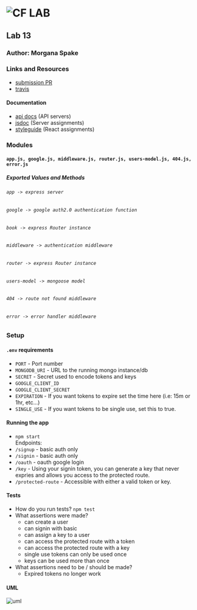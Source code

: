 ![CF](http://i.imgur.com/7v5ASc8.png) LAB  
=================================================  
  
## Lab 13  
  
### Author: Morgana Spake

### Links and Resources  
* [submission PR](https://github.com/401-advanced-javascript-mspake/lab-13/pull/1)  
* [travis](https://www.travis-ci.com/401-advanced-javascript-mspake/lab-13)  
  
#### Documentation
* [api docs](http://xyz.com) (API servers)
* [jsdoc](http://xyz.com) (Server assignments)
* [styleguide](http://xyz.com) (React assignments)

### Modules  
#### `app.js, google.js, middleware.js, router.js, users-model.js, 404.js, error.js`
##### Exported Values and Methods

###### `app -> express server`  
###### `google -> google auth2.0 authentication function`  
###### `book -> express Router instance`  
###### `middleware -> authentication middleware`  
###### `router -> express Router instance`  
###### `users-model -> mongoose model`  
###### `404 -> route not found middleware`  
###### `error -> error handler middleware`  
  
### Setup  
#### `.env` requirements  
* `PORT` - Port number  
* `MONGODB_URI` - URL to the running mongo instance/db  
* `SECRET` - Secret used to encode tokens and keys  
* `GOOGLE_CLIENT_ID`
* `GOOGLE_CLIENT_SECRET`
* `EXPIRATION` - If you want tokens to expire set the time here (i.e: 15m or 1hr, etc...)  
* `SINGLE_USE` - If you want tokens to be single use, set this to true.  
    
#### Running the app  
* `npm start`  
Endpoints:  
* `/signup` - basic auth only  
* `/signin` - basic auth only  
* `/oauth` - oauth google login  
* `/key` - Using your signin token, you can generate a key that never expries and allows you access to the protected route.  
* `/protected-route` - Accessible with either a valid token or key.  
  
#### Tests  
* How do you run tests?  `npm test`  
* What assertions were made?  
    * can create a user  
    * can signin with basic  
    * can assign a key to a user  
    * can access the protected route with a token  
    * can access the protected route with a key  
    * single use tokens can only be used once  
    * keys can be used more than once  
* What assertions need to be / should be made?  
    * Expired tokens no longer work  
  
#### UML  
![uml](https://github.com/401-advanced-javascript-mspake/lab-13/tree/bearer-authorization/assets/uml.jpg)